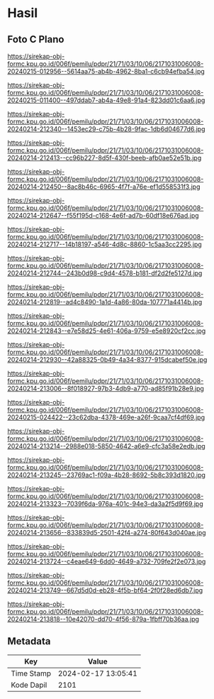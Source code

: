 # Hasil

## Foto C Plano

https://sirekap-obj-formc.kpu.go.id/006f/pemilu/pdpr/21/71/03/10/06/2171031006008-20240215-012956--5614aa75-ab4b-4962-8ba1-c6cb94efba54.jpg

https://sirekap-obj-formc.kpu.go.id/006f/pemilu/pdpr/21/71/03/10/06/2171031006008-20240215-011400--497ddab7-ab4a-49e8-91a4-823dd01c6aa6.jpg

https://sirekap-obj-formc.kpu.go.id/006f/pemilu/pdpr/21/71/03/10/06/2171031006008-20240214-212340--1453ec29-c75b-4b28-9fac-1db6d04677d6.jpg

https://sirekap-obj-formc.kpu.go.id/006f/pemilu/pdpr/21/71/03/10/06/2171031006008-20240214-212413--cc96b227-8d5f-430f-beeb-afb0ae52e51b.jpg

https://sirekap-obj-formc.kpu.go.id/006f/pemilu/pdpr/21/71/03/10/06/2171031006008-20240214-212450--8ac8b46c-6965-4f7f-a76e-ef1d558531f3.jpg

https://sirekap-obj-formc.kpu.go.id/006f/pemilu/pdpr/21/71/03/10/06/2171031006008-20240214-212647--f55f195d-c168-4e6f-ad7b-60df18e676ad.jpg

https://sirekap-obj-formc.kpu.go.id/006f/pemilu/pdpr/21/71/03/10/06/2171031006008-20240214-212717--14b18197-a546-4d8c-8860-1c5aa3cc2295.jpg

https://sirekap-obj-formc.kpu.go.id/006f/pemilu/pdpr/21/71/03/10/06/2171031006008-20240214-212744--243b0d98-c9d4-4578-b181-df2d2fe5127d.jpg

https://sirekap-obj-formc.kpu.go.id/006f/pemilu/pdpr/21/71/03/10/06/2171031006008-20240214-212819--ad4c8490-1a1d-4a86-80da-107771a4414b.jpg

https://sirekap-obj-formc.kpu.go.id/006f/pemilu/pdpr/21/71/03/10/06/2171031006008-20240214-212843--e7e58d25-4e61-406a-9759-e5e8920cf2cc.jpg

https://sirekap-obj-formc.kpu.go.id/006f/pemilu/pdpr/21/71/03/10/06/2171031006008-20240214-212930--42a88325-0b49-4a34-8377-915dcabef50e.jpg

https://sirekap-obj-formc.kpu.go.id/006f/pemilu/pdpr/21/71/03/10/06/2171031006008-20240214-213006--8f018927-97b3-4db9-a770-ad85f91b28e9.jpg

https://sirekap-obj-formc.kpu.go.id/006f/pemilu/pdpr/21/71/03/10/06/2171031006008-20240215-024422--23c62dba-4378-469e-a26f-9caa7cf4df69.jpg

https://sirekap-obj-formc.kpu.go.id/006f/pemilu/pdpr/21/71/03/10/06/2171031006008-20240214-213214--2988e018-5850-4642-a6e9-cfc3a58e2edb.jpg

https://sirekap-obj-formc.kpu.go.id/006f/pemilu/pdpr/21/71/03/10/06/2171031006008-20240214-213245--23769ac1-f09a-4b28-8692-5b8c393d1820.jpg

https://sirekap-obj-formc.kpu.go.id/006f/pemilu/pdpr/21/71/03/10/06/2171031006008-20240214-213323--7039f6da-976a-401c-94e3-da3a2f5d9f69.jpg

https://sirekap-obj-formc.kpu.go.id/006f/pemilu/pdpr/21/71/03/10/06/2171031006008-20240214-213656--833839d5-2501-42f4-a274-80f643d040ae.jpg

https://sirekap-obj-formc.kpu.go.id/006f/pemilu/pdpr/21/71/03/10/06/2171031006008-20240214-213724--c4eae649-6dd0-4649-a732-709fe2f2e073.jpg

https://sirekap-obj-formc.kpu.go.id/006f/pemilu/pdpr/21/71/03/10/06/2171031006008-20240214-213749--667d5d0d-eb28-4f5b-bf64-2f0f28ed6db7.jpg

https://sirekap-obj-formc.kpu.go.id/006f/pemilu/pdpr/21/71/03/10/06/2171031006008-20240214-213818--10e42070-dd70-4f56-879a-1fbff70b36aa.jpg


## Metadata

| Key        | Value               |
| ---------- | ------------------- |
| Time Stamp | 2024-02-17 13:05:41 |
| Kode Dapil | 2101                |



